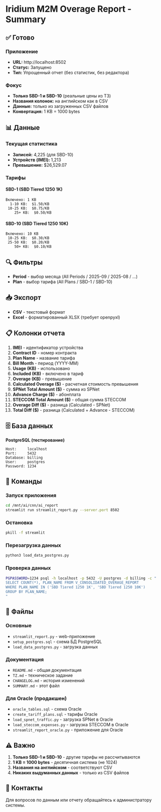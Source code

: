 # Iridium M2M Overage Report - Summary

## ✅ Готово

### Приложение
- **URL:** http://localhost:8502
- **Статус:** Запущено
- **Тип:** Упрощенный отчет (без статистик, без редактора)

### Фокус
- **Только SBD-1 и SBD-10** (реальные цены из ТЗ)
- **Названия колонок:** на английском как в CSV
- **Данные:** только из загруженных CSV файлов
- **Конвертация:** 1 KB = 1000 bytes

## 📊 Данные

### Текущая статистика
- **Записей:** 4,225 (для SBD-10)
- **Устройств (IMEI):** 1,213
- **Превышение:** $26,529.07

### Тарифы

#### SBD-1 (SBD Tiered 1250 1K)
```
Включено: 1 KB
  1-10 KB:  $1.50/KB
 10-25 KB:  $0.75/KB
    25+ KB:  $0.50/KB
```

#### SBD-10 (SBD Tiered 1250 10K)
```
Включено: 10 KB
 10-25 KB:  $0.30/KB
 25-50 KB:  $0.20/KB
    50+ KB:  $0.10/KB
```

## 🔍 Фильтры

- **Period** - выбор месяца (All Periods / 2025-09 / 2025-08 / ...)
- **Plan** - выбор тарифа (All Plans / SBD-1 / SBD-10)

## 📥 Экспорт

- **CSV** - текстовый формат
- **Excel** - форматированный XLSX (требует openpyxl)

## 📋 Колонки отчета

1. **IMEI** - идентификатор устройства
2. **Contract ID** - номер контракта
3. **Plan Name** - название тарифа
4. **Bill Month** - период (YYYY-MM)
5. **Usage (KB)** - использовано
6. **Included (KB)** - включено в тариф
7. **Overage (KB)** - превышение
8. **Calculated Overage ($)** - расчетная стоимость превышения
9. **SPNet Total Amount ($)** - сумма из SPNet
10. **Advance Charge ($)** - абонплата
11. **STECCOM Total Amount ($)** - общая сумма STECCOM
12. **Overage Diff ($)** - разница (Calculated - SPNet)
13. **Total Diff ($)** - разница (Calculated + Advance - STECCOM)

## 🗄️ База данных

**PostgreSQL (тестирование)**
```
Host:     localhost
Port:     5432
Database: billing
User:     postgres
Password: 1234
```

## 🚀 Команды

### Запуск приложения
```bash
cd /mnt/ai/cnn/ai_report
streamlit run streamlit_report.py --server.port 8502
```

### Остановка
```bash
pkill -f streamlit
```

### Перезагрузка данных
```bash
python3 load_data_postgres.py
```

### Проверка данных
```bash
PGPASSWORD=1234 psql -h localhost -p 5432 -U postgres -d billing -c "
SELECT COUNT(*), PLAN_NAME FROM V_CONSOLIDATED_OVERAGE_REPORT 
WHERE PLAN_NAME IN ('SBD Tiered 1250 1K', 'SBD Tiered 1250 10K')
GROUP BY PLAN_NAME;
"
```

## 📁 Файлы

### Основные
- `streamlit_report.py` - web-приложение
- `setup_postgres.sql` - схема БД PostgreSQL
- `load_data_postgres.py` - загрузка данных

### Документация
- `README.md` - общая документация
- `TZ.md` - техническое задание
- `CHANGELOG.md` - история изменений
- `SUMMARY.md` - этот файл

### Для Oracle (продакшен)
- `oracle_tables.sql` - схема Oracle
- `create_tariff_plans.sql` - тарифы Oracle
- `load_spnet_traffic.py` - загрузка SPNet в Oracle
- `load_steccom_expenses.py` - загрузка STECCOM в Oracle
- `streamlit_report_oracle.py` - приложение для Oracle

## ⚠️ Важно

1. **Только SBD-1 и SBD-10** - другие тарифы не рассчитываются
2. **1 KB = 1000 bytes** - десятичная система (не 1024)
3. **Названия на английском** - соответствуют CSV
4. **Никаких выдуманных данных** - только из CSV файлов

## 📧 Контакты

Для вопросов по данным или отчету обращайтесь к администратору системы.


